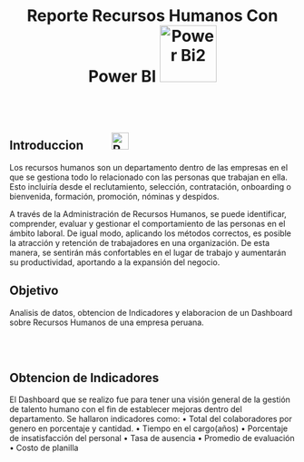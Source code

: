
<div align="center">

# Reporte Recursos Humanos Con Power BI <img src="https://1000logos.net/wp-content/uploads/2022/08/Microsoft-Power-BI-Logo-768x432.png" alt="Power Bi2" width="100"/>

</div>

<br/><br/>

## Introduccion &nbsp;&nbsp;&nbsp;&nbsp;&nbsp;&nbsp;&nbsp;&nbsp;   <img src="https://cdn-icons-png.flaticon.com/512/3891/3891613.png" alt="Power Bi2" width="30"/>


Los recursos humanos son un departamento dentro de las empresas en el que se gestiona todo lo relacionado con las personas que trabajan en ella. Esto incluiría desde el reclutamiento, selección, contratación, onboarding o bienvenida, formación, promoción, nóminas y despidos.

A través de la Administración de Recursos Humanos, se puede identificar, comprender, evaluar y gestionar el comportamiento de las personas en el ámbito laboral. De igual modo, aplicando los métodos correctos, es posible la atracción y retención de trabajadores en una organización. De esta manera, se sentirán más confortables en el lugar de trabajo y aumentarán su productividad, aportando a la expansión del negocio.

##  Objetivo
Analisis de datos, obtencion de Indicadores y elaboracion de un Dashboard sobre Recursos Humanos de una empresa peruana.

<br/><br/>

## Obtencion de Indicadores
El Dashboard que se realizo fue para tener una visión general de la gestión de talento humano con el fin de establecer mejoras dentro del departamento.
Se hallaron indicadores como: 
•	Total del colaboradores por genero en porcentaje y cantidad.
•	Tiempo  en el cargo(años)
•	Porcentaje de insatisfacción del personal 
•	Tasa de ausencia
•	Promedio de evaluación
•	Costo de planilla



